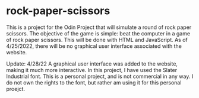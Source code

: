 # rock-paper-scissors

This is a project for the Odin Project that will simulate a round of rock paper scissors. The objective of the game is simple: beat the computer in a game of rock paper scissors. This will be done with HTML and JavaScript. As of 4/25/2022, there will be no graphical user interface associated with the website.

Update: 4/28/22
A graphical user interface was added to the website, making it much more interactive. In this project, I have used the Slater Industrial font. This is a personal project, and is not commercial in any way. I do not own the rights to the font, but rather am using it for this personal proejct.
